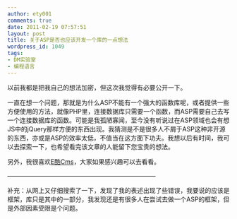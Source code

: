 ```yaml
---
author: ety001
comments: true
date: 2011-02-19 07:57:51
layout: post
title: 关于ASP是否也应该开发一个库的一点想法
wordpress_id: 1049
tags:
- DM实验室
- 编程语言
---
```


以前我都是把我自己的想法加密，但这次我觉得有必要公开一下。

一直在想一个问题，那就是为什么ASP不能有一个强大的函数库呢，或者提供一些方便使用的方法，就像PHP里，连接数据库只需要一个函数，而ASP需要自己去写一个连接数据库的函数。可能是我孤陋寡闻，至今没有听说过在ASP领域也会有想JS中的jQuery那样方便的东西出现。我猜测是不是很多人不屑于ASP这种非开源的东西，亦或是ASP的效率太低，不值当在这方面下功夫。我想以后有时间，我可以去探索一下，也希望看完该文章的人能留下您宝贵的想法。

另外，我很喜欢[E酷Cms](http://www.liufu.org/eekku/)，大家如果感兴趣可以去看看。

————————————————————————

补充：从网上又仔细搜索了一下，发现了我的表述出现了些错误，我要说的应该是框架，库只是其中的一部分，我发现还是有很多人在尝试去做一个ASP的框架，但是外部因素受限是个问题。

